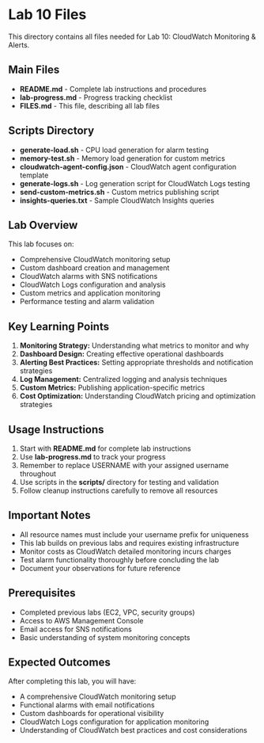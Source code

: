 # Lab 10 Files

This directory contains all files needed for Lab 10: CloudWatch Monitoring & Alerts.

## Main Files

- **README.md** - Complete lab instructions and procedures
- **lab-progress.md** - Progress tracking checklist
- **FILES.md** - This file, describing all lab files

## Scripts Directory

- **generate-load.sh** - CPU load generation for alarm testing
- **memory-test.sh** - Memory load generation for custom metrics
- **cloudwatch-agent-config.json** - CloudWatch agent configuration template
- **generate-logs.sh** - Log generation script for CloudWatch Logs testing
- **send-custom-metrics.sh** - Custom metrics publishing script
- **insights-queries.txt** - Sample CloudWatch Insights queries

## Lab Overview

This lab focuses on:
- Comprehensive CloudWatch monitoring setup
- Custom dashboard creation and management
- CloudWatch alarms with SNS notifications
- CloudWatch Logs configuration and analysis
- Custom metrics and application monitoring
- Performance testing and alarm validation

## Key Learning Points

1. **Monitoring Strategy:** Understanding what metrics to monitor and why
2. **Dashboard Design:** Creating effective operational dashboards
3. **Alerting Best Practices:** Setting appropriate thresholds and notification strategies
4. **Log Management:** Centralized logging and analysis techniques
5. **Custom Metrics:** Publishing application-specific metrics
6. **Cost Optimization:** Understanding CloudWatch pricing and optimization strategies

## Usage Instructions

1. Start with **README.md** for complete lab instructions
2. Use **lab-progress.md** to track your progress
3. Remember to replace USERNAME with your assigned username throughout
4. Use scripts in the **scripts/** directory for testing and validation
5. Follow cleanup instructions carefully to remove all resources

## Important Notes

- All resource names must include your username prefix for uniqueness
- This lab builds on previous labs and requires existing infrastructure
- Monitor costs as CloudWatch detailed monitoring incurs charges
- Test alarm functionality thoroughly before concluding the lab
- Document your observations for future reference

## Prerequisites

- Completed previous labs (EC2, VPC, security groups)
- Access to AWS Management Console
- Email access for SNS notifications
- Basic understanding of system monitoring concepts

## Expected Outcomes

After completing this lab, you will have:
- A comprehensive CloudWatch monitoring setup
- Functional alarms with email notifications
- Custom dashboards for operational visibility
- CloudWatch Logs configuration for application monitoring
- Understanding of CloudWatch best practices and cost considerations

